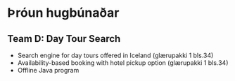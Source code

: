 # Þróun hugbúnaðar

## Team D: Day Tour Search
- Search engine for day tours offered in Iceland (glærupakki 1 bls.34)
- Availability-based booking with hotel pickup option (glærupakki 1 bls.34)
- Offline Java program
